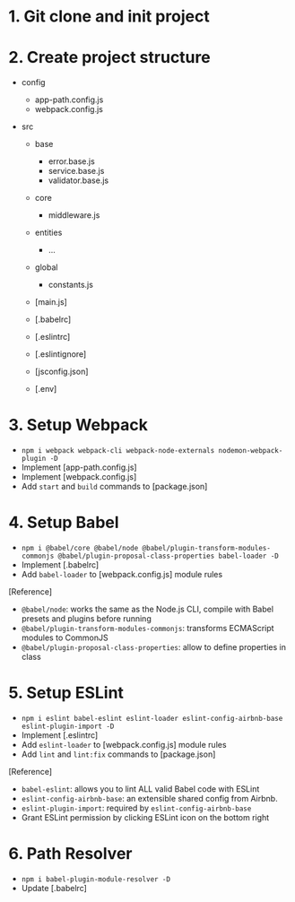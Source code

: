 # 1. Git clone and init project
# 2. Create project structure
  - config
    - app-path.config.js
    - webpack.config.js

  - src
    - base
      - error.base.js
      - service.base.js
      - validator.base.js

    - core
      - middleware.js

    - entities
      - ...

    - global
      - constants.js

    - [main.js]
    - [.babelrc]
    - [.eslintrc]
    - [.eslintignore]
    - [jsconfig.json]
    - [.env]

# 3. Setup Webpack
  - `npm i webpack webpack-cli webpack-node-externals nodemon-webpack-plugin -D`
  - Implement [app-path.config.js]
  - Implement [webpack.config.js]
  - Add `start` and `build` commands to [package.json]

# 4. Setup Babel
  - `npm i @babel/core @babel/node @babel/plugin-transform-modules-commonjs @babel/plugin-proposal-class-properties babel-loader -D`
  - Implement [.babelrc]
  - Add `babel-loader` to [webpack.config.js] module rules

  [Reference]
  - `@babel/node`: works the same as the Node.js CLI, compile with Babel presets and plugins before running
  - `@babel/plugin-transform-modules-commonjs`:  transforms ECMAScript modules to CommonJS
  - `@babel/plugin-proposal-class-properties`: allow to define properties in class

# 5. Setup ESLint
  - `npm i eslint babel-eslint eslint-loader eslint-config-airbnb-base eslint-plugin-import -D`
  - Implement [.eslintrc]
  - Add `eslint-loader` to [webpack.config.js] module rules
  - Add `lint` and `lint:fix` commands to [package.json]

  [Reference]
  - `babel-eslint`: allows you to lint ALL valid Babel code with ESLint
  - `eslint-config-airbnb-base`: an extensible shared config from Airbnb.
  - `eslint-plugin-import`: required by `eslint-config-airbnb-base`
  - Grant ESLint permission by clicking ESLint icon on the bottom right

# 6. Path Resolver
  - `npm i babel-plugin-module-resolver -D`
  - Update [.babelrc]